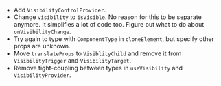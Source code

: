 - Add `VisibilityControlProvider`.
- Change `visibility` to `isVisible`. No reason for this to be separate anymore. It simplifies a lot of code too. Figure out what to do about `onVisibilityChange`.
- Try again to type with `ComponentType` in `cloneElement`, but specify other props are unknown.
- Move `translateProps` to `VisiblityChild` and remove it from `VisibilityTrigger` and `VisibilityTarget`.
- Remove tight-coupling between types in `useVisibility` and `VisibilityProvider`.
